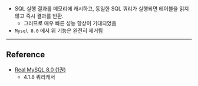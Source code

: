 - SQL 실행 결과를 메모리에 캐시하고, 동일한 SQL 쿼리가 실행되면 테이블을 읽지않고 즉시 결과를 반환.
	- 그러므로 매우 빠른 성능 향상이 기대되었음
- `Mysql 8.0` 에서 위 기능은 완전히 제거됨

--- 
## Reference
- [Real MySQL 8.0 (1권)](https://product.kyobobook.co.kr/detail/S000001766482)
	- 4.1.8 쿼리캐서